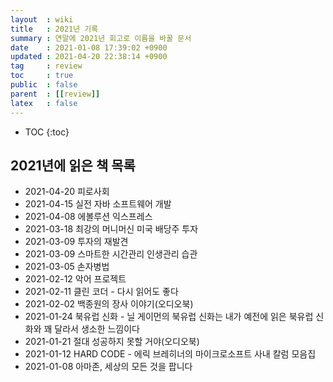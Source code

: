 ```yaml
---
layout  : wiki
title   : 2021년 기록
summary : 연말에 2021년 회고로 이름을 바꿀 문서
date    : 2021-01-08 17:39:02 +0900
updated : 2021-04-20 22:38:14 +0900
tag     : review
toc     : true
public  : false
parent  : [[review]]
latex   : false
---
```

* TOC
{:toc}

##

## 2021년에 읽은 책 목록

- 2021-04-20 피로사회
- 2021-04-15 실전 자바 소프트웨어 개발
- 2021-04-08 에볼루션 익스프레스
- 2021-03-18 최강의 머니머신 미국 배당주 투자
- 2021-03-09 투자의 재발견
- 2021-03-09 스마트한 시간관리 인생관리 습관
- 2021-03-05 손자병법
- 2021-02-12 악어 프로젝트
- 2021-02-11 클린 코더 - 다시 읽어도 좋다
- 2021-02-02 백종원의 장사 이야기(오디오북)
- 2021-01-24 북유럽 신화 - 닐 게이먼의 북유럽 신화는 내가 예전에 읽은 북유럽 신화와 꽤 달라서 생소한 느낌이다
- 2021-01-21 절대 성공하지 못할 거야(오디오북)
- 2021-01-12 HARD CODE - 에릭 브레히너의 마이크로소프트 사내 칼럼 모음집
- 2021-01-08 아마존, 세상의 모든 것을 팝니다

